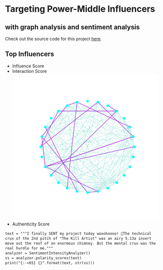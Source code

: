 # Targeting Power-Middle Influencers


## with graph analysis and sentiment analysis

Check out the source code for this project [here](https://github.com/sdmirch/instagram-influencer-graph).

## Top Influencers
- Influence Score
- Interaction Score
![Likes and Follows within network](images/LikesExampleNetwork.png)
- Authenticity Score

```
text = """I finally SENT my project today wooohoooo! 🎊The technical crux of the 2nd pitch of "The Kill Artist" was an airy 5.13a invert move out the roof of an enormous chimney. But the mental crux was the real hurdle for me."""
analyzer = SentimentIntensityAnalyzer()
vs = analyzer.polarity_scores(text)
print("{:-<65} {}".format(text, str(vs)))

```
